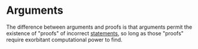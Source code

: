 # Arguments

The difference between arguments and proofs
is that arguments permit the existence of "proofs" of incorrect [statements](statement.md), so long as those
"proofs" require exorbitant computational power to find.